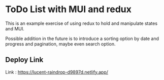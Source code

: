 # ToDo List with MUI and redux 
This is an example exercise of using redux to hold and manipulate states and MUI.

Possible addition in the future is to introduce a sorting option by date and progress and pagination, maybe even search option.

## Deploy Link
Link :  https://lucent-raindrop-d9897d.netlify.app/